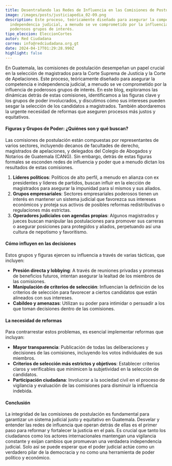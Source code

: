 ```yaml
---
title: Desentrañando las Redes de Influencia en las Comisiones de Postulación
image: /images/posts/justiciapedia_02-09.png
description: Este proceso, teóricamente diseñado para asegurar la competencia e
  independencia judicial, a menudo se ve comprometido por la influencia de
  poderosos grupos de interés.
tipo_eleccion: EleccionCortes
autor: Red Ciudadana
correo: info@redciudadana.org.gt
date: 2024-04-17T01:29:28.990Z
highlight: false
---
```

En Guatemala, las comisiones de postulación desempeñan un papel crucial en la selección de magistrados para la Corte Suprema de Justicia y la Corte de Apelaciones. Este proceso, teóricamente diseñado para asegurar la competencia e independencia judicial, a menudo se ve comprometido por la influencia de poderosos grupos de interés. En este blog, exploramos las dinámicas detrás de estas comisiones, identificamos a las figuras clave y los grupos de poder involucrados, y discutimos cómo sus intereses pueden sesgar la selección de los candidatos a magistrados. También abordaremos la urgente necesidad de reformas que aseguren procesos más justos y equitativos.

#### Figuras y Grupos de Poder: ¿Quiénes son y qué buscan?

Las comisiones de postulación están compuestas por representantes de varios sectores, incluyendo decanos de facultades de derecho, magistrados de apelaciones, y delegados del Colegio de Abogados y Notarios de Guatemala (CANG). Sin embargo, detrás de estas figuras formales se esconden redes de influencia y poder que a menudo dictan los resultados de estas comisiones.

1. **Líderes políticos**: Políticos de alto perfil, a menudo en alianza con ex presidentes y líderes de partidos, buscan influir en la elección de magistrados para asegurar la impunidad para sí mismos y sus aliados.
2. **Grupos empresariales**: Sectores empresariales poderosos tienen un interés en mantener un sistema judicial que favorezca sus intereses económicos y proteja sus activos de posibles reformas redistributivas o regulaciones más estrictas.
3. **Operadores judiciales con agendas propias**: Algunos magistrados y jueces buscan manipular las postulaciones para promover sus carreras o asegurar posiciones para protegidos y aliados, perpetuando así una cultura de nepotismo y favoritismo.

#### Cómo influyen en las decisiones

Estos grupos y figuras ejercen su influencia a través de varias tácticas, que incluyen:

* **Presión directa y lobbying**: A través de reuniones privadas y promesas de beneficios futuros, intentan asegurar la lealtad de los miembros de las comisiones.
* **Manipulación de criterios de selección**: Influencian la definición de los criterios de selección para favorecer a ciertos candidatos que están alineados con sus intereses.
* **Cabildeo y amenazas**: Utilizan su poder para intimidar o persuadir a los que toman decisiones dentro de las comisiones.

#### La necesidad de reformas

Para contrarrestar estos problemas, es esencial implementar reformas que incluyan:

* **Mayor transparencia**: Publicación de todas las deliberaciones y decisiones de las comisiones, incluyendo los votos individuales de sus miembros.
* **Criterios de selección más estrictos y objetivos**: Establecer criterios claros y verificables que minimicen la subjetividad en la selección de candidatos.
* **Participación ciudadana**: Involucrar a la sociedad civil en el proceso de vigilancia y evaluación de las comisiones para disminuir la influencia indebida.

#### Conclusión

La integridad de las comisiones de postulación es fundamental para garantizar un sistema judicial justo y equitativo en Guatemala. Desvelar y entender las redes de influencia que operan detrás de ellas es el primer paso para reformar y fortalecer la justicia en el país. Es crucial que tanto los ciudadanos como los actores internacionales mantengan una vigilancia constante y exijan cambios que promuevan una verdadera independencia judicial. Solo así se puede esperar que el poder judicial actúe como un verdadero pilar de la democracia y no como una herramienta de poder político y económico.